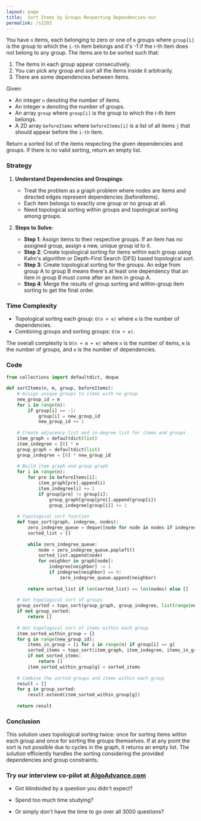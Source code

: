 ```yaml
---
layout: page
title:  Sort Items by Groups Respecting Dependencies-out
permalink: /s1203
---
```

You have `n` items, each belonging to zero or one of `m` groups where `group[i]` is the group to which the `i-th` item belongs and it's -1 if the i-th item does not belong to any group. The items are to be sorted such that:
1. The items in each group appear consecutively.
2. You can pick any group and sort all the items inside it arbitrarily.
3. There are some dependencies between items.

Given:
- An integer `n` denoting the number of items.
- An integer `m` denoting the number of groups.
- An array `group` where `group[i]` is the group to which the i-th item belongs.
- A 2D array `beforeItems` where `beforeItems[i]` is a list of all items `j` that should appear before the `i-th` item.

Return a sorted list of the items respecting the given dependencies and groups. If there is no valid sorting, return an empty list.

### Strategy

1. **Understand Dependencies and Groupings**:
   - Treat the problem as a graph problem where nodes are items and directed edges represent dependencies (beforeItems).
   - Each item belongs to exactly one group or no group at all.
   - Need topological sorting within groups and topological sorting among groups.

2. **Steps to Solve**:
   - **Step 1**: Assign items to their respective groups. If an item has no assigned group, assign a new, unique group id to it.
   - **Step 2**: Create topological sorting for items within each group using Kahn's algorithm or Depth-First Search (DFS) based topological sort.
   - **Step 3**: Create topological sorting for the groups. An edge from group A to group B means there's at least one dependency that an item in group B must come after an item in group A.
   - **Step 4**: Merge the results of group sorting and within-group item sorting to get the final order.
   
### Time Complexity

- Topological sorting each group: `O(n + e)` where `e` is the number of dependencies.
- Combining groups and sorting groups: `O(m + e)`.

The overall complexity is `O(n + m + e)` where `n` is the number of items, `m` is the number of groups, and `e` is the number of dependencies.

### Code

```python
from collections import defaultdict, deque

def sortItems(n, m, group, beforeItems):
    # Assign unique groups to items with no group
    new_group_id = m
    for i in range(n):
        if group[i] == -1:
            group[i] = new_group_id
            new_group_id += 1
    
    # Create adjacency list and in-degree list for items and groups
    item_graph = defaultdict(list)
    item_indegree = [0] * n
    group_graph = defaultdict(list)
    group_indegree = [0] * new_group_id
    
    # Build item graph and group graph
    for i in range(n):
        for pre in beforeItems[i]:
            item_graph[pre].append(i)
            item_indegree[i] += 1
            if group[pre] != group[i]:
                group_graph[group[pre]].append(group[i])
                group_indegree[group[i]] += 1
    
    # Topological sort function
    def topo_sort(graph, indegree, nodes):
        zero_indegree_queue = deque([node for node in nodes if indegree[node] == 0])
        sorted_list = []
        
        while zero_indegree_queue:
            node = zero_indegree_queue.popleft()
            sorted_list.append(node)
            for neighbor in graph[node]:
                indegree[neighbor] -= 1
                if indegree[neighbor] == 0:
                    zero_indegree_queue.append(neighbor)
        
        return sorted_list if len(sorted_list) == len(nodes) else []
    
    # Get topological sort of groups
    group_sorted = topo_sort(group_graph, group_indegree, list(range(new_group_id)))
    if not group_sorted:
        return []
    
    # Get topological sort of items within each group
    item_sorted_within_group = {}
    for g in range(new_group_id):
        items_in_group = [i for i in range(n) if group[i] == g]
        sorted_items = topo_sort(item_graph, item_indegree, items_in_group)
        if not sorted_items:
            return []
        item_sorted_within_group[g] = sorted_items
    
    # Combine the sorted groups and items within each group
    result = []
    for g in group_sorted:
        result.extend(item_sorted_within_group[g])
    
    return result
```

### Conclusion
This solution uses topological sorting twice: once for sorting items within each group and once for sorting the groups themselves. If at any point the sort is not possible due to cycles in the graph, it returns an empty list. The solution efficiently handles the sorting considering the provided dependencies and group constraints.


### Try our interview co-pilot at [AlgoAdvance.com](https://algoAdvance.com)

- Got blindsided by a question you didn't expect?

- Spend too much time studying?

- Or simply don't have the time to go over all 3000 questions?

